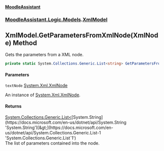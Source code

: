 #### [MoodleAssistant](index.md 'index')
### [MoodleAssistant.Logic.Models](MoodleAssistant.Logic.Models.md 'MoodleAssistant.Logic.Models').[XmlModel](MoodleAssistant.Logic.Models.XmlModel.md 'MoodleAssistant.Logic.Models.XmlModel')

## XmlModel.GetParametersFromXmlNode(XmlNode) Method

Gets the parameters from a XML node.

```csharp
private static System.Collections.Generic.List<string> GetParametersFromXmlNode(System.Xml.XmlNode textNode);
```
#### Parameters

<a name='MoodleAssistant.Logic.Models.XmlModel.GetParametersFromXmlNode(System.Xml.XmlNode).textNode'></a>

`textNode` [System.Xml.XmlNode](https://docs.microsoft.com/en-us/dotnet/api/System.Xml.XmlNode 'System.Xml.XmlNode')

An instance of [System.Xml.XmlNode](https://docs.microsoft.com/en-us/dotnet/api/System.Xml.XmlNode 'System.Xml.XmlNode').

#### Returns
[System.Collections.Generic.List&lt;](https://docs.microsoft.com/en-us/dotnet/api/System.Collections.Generic.List-1 'System.Collections.Generic.List`1')[System.String](https://docs.microsoft.com/en-us/dotnet/api/System.String 'System.String')[&gt;](https://docs.microsoft.com/en-us/dotnet/api/System.Collections.Generic.List-1 'System.Collections.Generic.List`1')  
The list of parameters contained into the node.